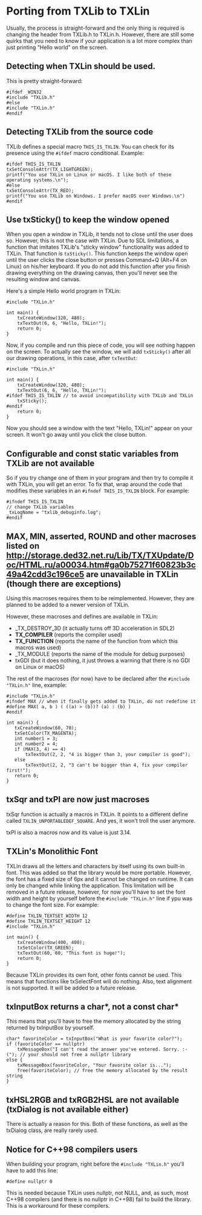 # Porting from TXLib to TXLin

Usually, the process is straight-forward and the only thing is required is changing the header from TXLib.h to TXLin.h. However, there are still some quirks that you need to know if your application is a lot more complex than just printing "Hello world" on the screen.

## Detecting when TXLin should be used.
This is pretty straight-forward:
```
#ifdef _WIN32
#include "TXLib.h"
#else
#include "TXLin.h"
#endif
```

## Detecting TXLib from the source code
TXLib defines a special macro ``THIS_IS_TXLIN``. You can check for its presence using the ``#ifdef`` macro conditional. Example:
```
#ifdef THIS_IS_TXLIN
txSetConsoleAttr(TX_LIGHTGREEN);
printf("You use TXLin on Linux or macOS. I like both of these operating systems.\n");
#else
txSetConsoleAttr(TX_RED);
printf("You use TXLib on Windows. I prefer macOS over Windows.\n")
#endif
```

## Use txSticky() to keep the window opened
When you open a window in TXLib, it tends not to close until the user does so. However, this is not the case with TXLin. Due to SDL limitations, a function that imitates TXLib's "sticky window" functionality was added to TXLin. That function is ``txSticky()``. This function keeps the window open until the user clicks the close button or presses Command+Q (Alt+F4 on Linux) on his/her keyboard. If you do not add this function after you finish drawing everything on the drawing canvas, then you'll never see the resulting window and canvas.

Here's a simple Hello world program in TXLin:
```
#include "TXLin.h"

int main() {
	txCreateWindow(320, 480);
	txTextOut(6, 6, "Hello, TXLin!");
	return 0;
}
```

Now, if you compile and run this piece of code, you will see nothing happen on the screen. To actually see the window, we will add ``txSticky()`` after all our drawing operations, in this case, after ``txTextOut``:
```
#include "TXLin.h"

int main() {
	txCreateWindow(320, 480);
	txTextOut(6, 6, "Hello, TXLin!");
#ifdef THIS_IS_TXLIN // to avoid incompatibility with TXLib and TXLin
	txSticky();
#endif
	return 0;
}
```

Now you should see a window with the text "Hello, TXLin!" appear on your screen. It won't go away until you click the close button.

## Configurable and const static variables from TXLib are not available
So if you try change one of them in your program and then try to compile it with TXLin, you will get an error. To fix that, wrap around the code that modifies these variables in an ``#ifndef THIS_IS_TXLIN`` block. For example:
```
#ifndef THIS_IS_TXLIN
// change TXLib variables
_txLogName = "txlib_debuginfo.log";
#endif
```
## MAX, MIN, asserted, ROUND and other macroses listed on http://storage.ded32.net.ru/Lib/TX/TXUpdate/Doc/HTML.ru/a00034.htm#ga0b75271f60823b3c49a42cdd3c196ce5 are unavailable in TXLin (though there are exceptions)
Using this macroses requires them to be reimplemented. However, they are planned to be added to a newer version of TXLin. 

However, these macroses and defines are available in TXLin:
 - _TX_DESTROY_3D (it actually turns off 3D acceleration in SDL2)
 - 	__TX_COMPILER__ (reports the compiler used)
 -  __TX_FUNCTION__ (reports the name of the function from which this macros was used)
 - _TX_MODULE (reports the name of the module for debug purposes)
 - txGDI (but it does nothing, it just throws a warning that there is no GDI on Linux or macOS)

 The rest of the macroses (for now) have to be declared after the ``#include "TXLin.h"`` line, example:
 ```
#include "TXLin.h"
#ifndef MAX // when it finally gets added to TXLin, do not redefine it
#define MAX( a, b ) ( ((a) > (b))? (a) : (b) )
#endif

int main() {
	txCreateWindow(60, 70);
	txSetColor(TX_MAGENTA);
	int number1 = 3;
	int number2 = 4;
	if (MAX(3, 4) == 4)
		txTextOut(2, 2, "4 is bigger than 3, your compiler is good");
	else
		txTextOut(2, 2, "3 can't be bigger than 4, fix your compiler first!");
	return 0;
}
```

## txSqr and txPI are now just macroses
txSqr function is actually a macros in TXLin. It points to a different define called ``TXLIN_UNPORTABLEDEF_SQUARE``. And yes, it won't troll the user anymore.

txPI is also a macros now and its value is just 3.14.

## TXLin's Monolithic Font
TXLin draws all the letters and characters by itself using its own built-in font. This was added so that the library would be more portable. However, the font has a fixed size of 6px and it cannot be changed on runtime. It can only be changed while linking the application. This limitation will be removed in a future release, however, for now you'll have to set the font width and height by yourself before the ``#include "TXLin.h"`` line if ypu was to change the font size. For example:

```
#define TXLIN_TEXTSET_WIDTH 12
#define TXLIN_TEXTSET_HEIGHT 12
#include "TXLin.h"

int main() {
	txCreateWindow(400, 400);
	txSetColor(TX_GREEN);
	txTextOut(60, 60, "This font is huge!");
	return 0;
}
```

Because TXLin provides its own font, other fonts cannot be used. This means that functions like txSelectFont will do nothing. Also, text alignment is not supported. It will be added to a future release.

## txInputBox returns a char*, not a const char*
This means that you'll have to free the memory allocated by the string returned by txInputBox by yourself.
```
char* favoriteColor = txInputBox("What is your favorite color?");
if (favoriteColor == nullptr)
	txMessageBox("I can't read the answer you've entered. Sorry. :-("); // your should not free a nullptr library
else {
	txMessageBox(favoriteColor, "Your favorite color is...");
	free(favoriteColor); // free the memory allocated by the result string
}
```

## txHSL2RGB and txRGB2HSL are not available (txDialog is not available either)
There is actually a reason for this. Both of these functions, as well as the txDialog class, are really rarely used.

## Notice for C++98 compilers users
When building your program, right before the ``#include "TXLin.h"`` you'll have to add this line:
```
#define nullptr 0
```
This is needed because TXLin uses nullptr, not NULL, and, as such, most C++98 compilers (and there is no nullptr in C++98) fail to build the library. This is a workaround for these compilers.